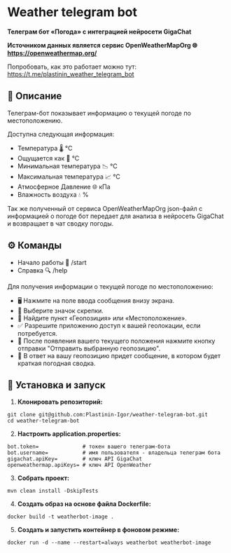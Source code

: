 # Weather telegram bot

<b>Телеграм бот «Погода» с интеграцией нейросети GigaChat

Источником данных является сервис OpenWeatherMapOrg 🌐 https://openweathermap.org/</b>

Попробовать, как это работает можно тут: https://t.me/plastinin_weather_telegram_bot

## 📖 Описание

Телеграм-бот показывает информацию о текущей погоде по местоположению. 

Доступна следующая информация:

- Температура 🌡️ °C
- Ощущается как 🤔 °C
- Минимальная температура 📉 °C
- Максимальная температура 📈️ °C
- Атмосферное Давление 🌐 кПа
- Влажность воздуха 💧 %

Так же полученный от сервиса OpenWeatherMapOrg json-файл с информацией о погоде бот передает для анализа в нейросеть 
GigaChat и возвращает в чат сводку погоды.

## ⚙️ Команды

- Начало работы 🚀 /start
- Справка 🔍 /help

Для получения информации о текущей погоде по местоположению:

- 🖥️ Нажмите на поле ввода сообщения внизу экрана.
- 📎 Выберите значок скрепки.
- 📍 Найдите пункт «Геопозиция» или «Местоположение».
- ✅ Разрешите приложению доступ к вашей геолокации, если потребуется.
- 🚀 После появления вашего текущего положения нажмите кнопку отправки "Отправить выбранную геопозицию".
- 📝 В ответ на вашу геопозицию придет сообщение, в котором будет краткая погодная сводка.

## 🚀 Установка и запуск
1. <b>Клонировать репозиторий:</b>
```
git clone git@github.com:Plastinin-Igor/weather-telegram-bot.git
cd weather-telegram-bot 
```
2. <b>Настроить application.properties:</b>
```
bot.token=              # токен вашего телеграм-бота
bot.username=           # имя пользователя - владельца телеграм бота
gigachat.apiKey=        # ключ API GigaChat
openweathermap.apiKeys= # ключ API OpenWeather 
```
3. <b>Собрать проект:</b>
```
mvn clean install -DskipTests
```
4. <b>Создать образ на основе файла Dockerfile:</b>
```
docker build -t weatherbot-image .
```
5. <b>Создать и запустить контейнер в фоновом режиме:</b>
```
docker run -d --name --restart=always weatherbot weatherbot-image
```